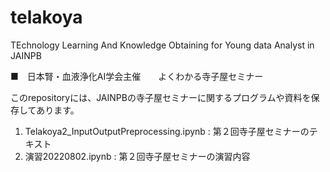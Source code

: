 # telakoya
TEchnology Learning And Knowledge Obtaining for Young data Analyst in JAINPB

■　日本腎・血液浄化AI学会主催　　よくわかる寺子屋セミナー

このrepositoryには、JAINPBの寺子屋セミナーに関するプログラムや資料を保存してあります。

1. Telakoya2_InputOutputPreprocessing.ipynb : 第２回寺子屋セミナーのテキスト
2. 演習20220802.ipynb : 第２回寺子屋セミナーの演習内容
